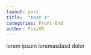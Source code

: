```yaml
---
layout: post
title:  "test 1"
categories: Front-End
author: FizzVR
---
```

lorem ipsum
loremasdasd
dolor

